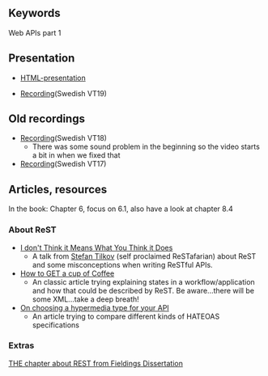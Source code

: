 ## Keywords
Web APIs part 1

## Presentation
- [HTML-presentation](https://rawgit.com/1dv527/syllabus/master/lectures/02/index.html#/)

- [Recording](https://youtu.be/F5YhvXRSybk?t=86)(Swedish VT19)

## Old recordings
- [Recording](https://youtu.be/tLr2isWaVig?t=888)(Swedish VT18)
  - There was some sound problem in the beginning so the video starts a bit in when we fixed that
- [Recording](https://youtu.be/jd3Q3FDtKAw?t=821)(Swedish VT17)

## Articles, resources
In the book: Chapter 6, focus on 6.1, also have a look at chapter 8.4

### About ReST
- [I don't Think it Means What You Think it Does](https://www.youtube.com/watch?v=pspy1H6A3FM)
  - A talk from [Stefan Tilkov](https://www.innoq.com/blog/st/) (self proclaimed ReSTafarian) about ReST and some misconceptions when writing ReSTful APIs.
- [How to GET a cup of Coffee](https://www.infoq.com/articles/webber-rest-workflow)
  - An classic article trying explaining states in a workflow/application and how that could be described by ReST. Be aware...there will be some XML...take a deep breath!
- [On choosing a hypermedia type for your API](https://sookocheff.com/post/api/on-choosing-a-hypermedia-format/)
  - An article trying to compare different kinds of HATEOAS specifications

### Extras
[THE chapter about REST from Fieldings Dissertation](https://www.ics.uci.edu/~fielding/pubs/dissertation/rest_arch_style.htm)
